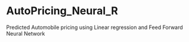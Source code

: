 # AutoPricing_Neural_R
Predicted Automobile pricing using Linear regression and Feed Forward Neural Network 
